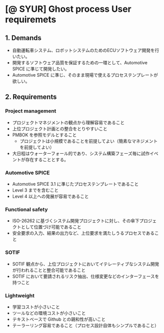 # [@ SYUR] Ghost process User requiremets

## 1. Demands

- 自動運転車システム、ロボットシステムのためのECUソフトウェア開発を行いたい。
- 開発するソフトウェア品質を保証するための一環として、Automotive SPICE に準じて開発したい。
- Automotive SPICE に準じ、そのまま現場で使えるプロセステンプレートが欲しい。

## 2. Requirements

### Project management

- プロジェクトマネジメントの観点から理解容易であること
- 上位プロジェクト計画との整合をとりやすいこと
- PMBOK を参照モデルとすること
  - プロジェクトは小規模であることを前提してよい（簡素なマネジメントを前提してよい）
- 大日程はウォーターフォール的であり、システム構築フェーズ毎に試作イベントが存在することとする。

### Automotive SPICE

- Automotive SPICE 3.1 に準じたプロセステンプレートであること
- Level 3 までを含むこと
- Level 4 以上への発展が容易であること

### Functional safety

- ISO-26262 に基づくシステム開発プロジェクトに対し、その傘下プロジェクトとして位置づけ可能であること
- 安全要求の入力、結果の出力など、上位要求を満たしうるプロセスであること

### SOTIF

- SOTIF 観点から、上位プロジェクトにおいてイテレーティブなシステム開発が行われることと整合可能であること
- SOTIF において要請されるリスク抽出、仕様変更などのインターフェースを持つこと

### Lightweight

- 学習コストが小さいこと
- ツールなどの環境コストが小さいこと
- テキストベースで Github との親和性が高いこと
- テーラーリング容易であること（プロセス設計自体もシンプルであること）

